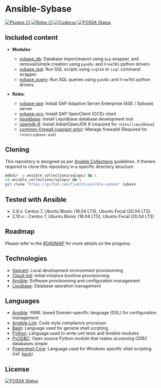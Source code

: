 # Ansible-Sybase

[![Plugins CI](https://github.com/fjudith/ansible-sybase/workflows/Plugins%20CI/badge.svg?event=push)](https://github.com/fjudith/ansible-sybase/actions?query=workflow%3A"Plugins+CI") [![Roles CI](https://github.com/fjudith/ansible-sybase/workflows/Roles%20CI/badge.svg?event=push)](https://github.com/fjudith/ansible-sybase/actions?query=workflow%3A"Roles+CI") [![Codecov](https://img.shields.io/codecov/c/github/fjudith/ansible-sybase)](https://codecov.io/gh/fjudith/ansible-sybase)
[![FOSSA Status](https://app.fossa.com/api/projects/git%2Bgithub.com%2Ffjudith%2Fansible-sybase.svg?type=shield)](https://app.fossa.com/projects/git%2Bgithub.com%2Ffjudith%2Fansible-sybase?ref=badge_shield)


## Included content

- **Modules**:
  - [sybase_db](./plugins/modules): Database import/export using `bcp` wrapper, and removal/simple creation using `pyodbc` and `FreeTDS` python drivers.
  - [sybase_isql](./plugins/modules): Run SQL scripts using `isql64` or `isql` command wrapper.
  - [sybase_query](./plugins/modules): Run SQL queries using `pyodbc` and `FreeTDS` python drivers.

- **Roles**:
  - [sybase-ase](./roles/sybase-ase): Install SAP Adaptive Server Enterprise (ASE / Sybase) server
  - [sybase-ocs](./roles/sybase-ocs): Install SAP OpenClient (OCS) client
  - [liquidbase](./roles/liquidbase): Install Liquidbase database development tool
  - [openjdk-8](./role/openjdk-8): Install AdoptOpenJDK 8 (required for `roles/liquidbase`)
  - [common-firewall (vagrant only)](./roles/common-firewall): Manage firewalld (Required for `roles\sybase-ase`)

## Cloning

This repository is designed as per [Ansible Collections]() guidelines. It therere required to clone this repository in a specific directory structure.

```bash
mdkdir -p ansible_collections/sqlops/ && \
cd ansible_collections/sqlops/ && \
git clone "https://github.com/fjudith/ansible-sybase" sybase
```

## Tested with Ansible

- 2.9.x: Centos 7, Ubuntu Bionic (18.04 LTS), Ubuntu Focal (20.04 LTS)
- 2.10.x: : Centos 7, Ubuntu Bionic (18.04 LTS), Ubuntu Focal (20.04 LTS)

## Roadmap

Please refer to the [ROADMAP](./ROADMAP.md) for more details on the progress.

## Technologies

* [Vagrant](https://www.vagrantup.com): Local development environment provisionning
* [Cloud-Init](https://cloud-init.io): Initial instance bootime provisionning
* [Ansible](https://www.ansible.com): Software provisionning and configuration management
* [Liquibase](https://liquibase.org): Database operation management

## Languages

* [Ansible](https://www.ansible.com): YAML based Domain-specific language (DSL) for configuration management
* [Ansible-Lint](https://github.com/ansible/ansible-lint): Code style compliance processor
* [Bash](https://fr.wikipedia.org/wiki/Bourne-Again_shell): Language used for general shell scripting
* [Python](https://python.org): Language used to write unit tests and Ansible modules
* [PyODBC](https://github.com/mkleehammer/pyodbc/wiki): Open source Python module that makes accessing ODBC databases simple
* [Powershell Core](https://github.com/powershell/powershell): Language used for Windows specific shell scripting (ref. [hack](./hack))

## License

[![FOSSA Status](https://app.fossa.com/api/projects/git%2Bgithub.com%2Ffjudith%2Fansible-sybase.svg?type=large)](https://app.fossa.com/projects/git%2Bgithub.com%2Ffjudith%2Fansible-sybase?ref=badge_large)
